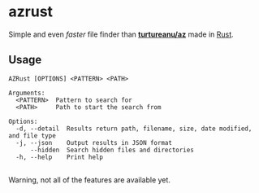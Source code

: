 # azrust

Simple and even *faster* file finder than [**turtureanu/az**](https://github.com/turtureanu/az) made in [Rust](https://www.rust-lang.org/).

## Usage

```man
AZRust [OPTIONS] <PATTERN> <PATH>

Arguments:
  <PATTERN>  Pattern to search for
  <PATH>     Path to start the search from

Options:
  -d, --detail  Results return path, filename, size, date modified, and file type
  -j, --json    Output results in JSON format
      --hidden  Search hidden files and directories
  -h, --help    Print help
```
##
Warning, not all of the features are available yet.
